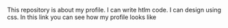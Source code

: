 This repository is about my profile. 
I can write htlm code.
I can design using css.
In this link you can see how my profile looks like 